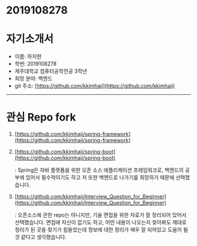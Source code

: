 # 2019108278

# 자기소개서

- 이름: 하지현
- 학번: 2019108278
- 제주대학교 컴퓨터공학전공 3학년
- 희망 분야: 백엔드
- git 주소: [https://github.com/kkimhaji](https://github.com/kkimhaji)

---

# 관심 Repo fork

1. [https://github.com/kkimhaji/spring-framework](https://github.com/kkimhaji/spring-framework)
2. [https://github.com/kkimhaji/spring-boot](https://github.com/kkimhaji/spring-boot)

    : Spring은 자바 플랫폼을 위한 오픈 소스 애플리케이션 프레임워크로, 백엔드의 공부에 있어서 필수적이기도 하고 저 또한 백엔드로 나가기를 희망하기 때문에 선택했습니다.

3. [https://github.com/kkimhaji/Interview_Question_for_Beginner](https://github.com/kkimhaji/Interview_Question_for_Beginner)

    : 오픈소스에 관한 repo는 아니지만, 기술 면접을 위한 자료가 잘 정리되어 있어서 선택했습니다. 면접에 자신이 없기도 하고, 어떤 내용이 나오는지 찾아봐도 제대로 정리가 된 곳을 찾기가 힘들었는데 정보에 대한 정리가 매우 잘 되어있고 도움이 될 것 같다고 생각했습니다.